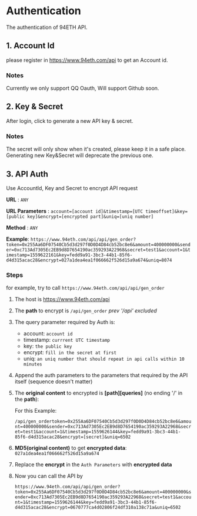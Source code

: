 
# Authentication 
The authentication of 94ETH API.

## 1.  Account Id
please register in https://www.94eth.com/api to get an Account id.
### Notes
Currently we only support QQ Oauth, Will support Github soon.

## 2. Key & Secret
After login, click to generate a new API key & secret.
### Notes
The secret will only show when it's created, please keep it in a safe place.
Generating new Key&Secret will deprecate the previous one.

## 3. API Auth
Use AccountId, Key and Secret to encrypt API request

**URL** : `ANY`

**URL Parameters** : `account=[account id]&timestamp=[UTC timeoffset]&key=[public key]&encrypt=[encrypted part]&uniq=[uniq number]` 

**Method** : `ANY`

**Example**: `https://www.94eth.com/api/api/gen_order?token=0x255Aa6DF07540Cb5d3d297f0D0D4D84cb52bc8e6&amount=400000000&sender=0xc713Ad7305Ec2EB9d8D7654190ac359293A22968&secret=test1&account=1&timestamp=1559622161&key=fedd9a91-3bc3-44b1-85f6-d4d315acac28&encrypt=027a1dea4ea1f066662f526d15a9a674&uniq=8074`

### Steps

for example, try to call `https://www.94eth.com/api/api/gen_order`

1. The host is https://www.94eth.com/api

2.  The **path** to encrypt is `/api/gen_order`   <em>prev '/api' excluded</em>

3. The query parameter required by Auth is:
	* account: `account id`
	* timestamp: `currrent UTC timestamp`
	* key: `the public key`
	* encrypt: `fill in the secret at first`
	* uniq: `an uniq number that should repeat in api calls within 10 minutes`
	
4.  Append the auth parameters to the parameters that required by the API itself (sequence doesn't matter)

5. The **original content** to encrypted is **[path][queries]** (no ending '/' in the **path**):

   For this Example:
    
   `/api/gen_ordertoken=0x255Aa6DF07540Cb5d3d297f0D0D4D84cb52bc8e6&amount=400000000&sender=0xc713Ad7305Ec2EB9d8D7654190ac359293A22968&secret=test1&account=1&timestamp=1559626144&key=fedd9a91-3bc3-44b1-85f6-d4d315acac28&encrypt=[secret]&uniq=6502`

6. **MD5(original content)** to get **encrypted data**: `027a1dea4ea1f066662f526d15a9a674`

7. Replace the **encrypt** in the `Auth Parameters` with **encrypted data**

8. Now you can call the API by

   `https://www.94eth.com/api/api/gen_order?token=0x255Aa6DF07540Cb5d3d297f0D0D4D84cb52bc8e6&amount=400000000&sender=0xc713Ad7305Ec2EB9d8D7654190ac359293A22968&secret=test1&account=1&timestamp=1559626144&key=fedd9a91-3bc3-44b1-85f6-d4d315acac28&encrypt=0670777ca4d02806f24df310a138c71a&uniq=6502`